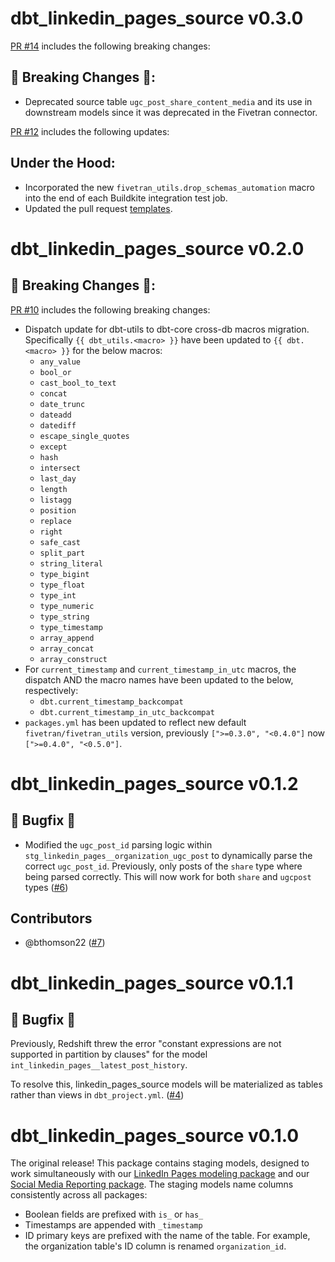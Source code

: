 # dbt_linkedin_pages_source v0.3.0
[PR #14](https://github.com/fivetran/dbt_linkedin_pages_source/pull/14) includes the following breaking changes:
## 🚨 Breaking Changes 🚨:
- Deprecated source table `ugc_post_share_content_media` and its use in downstream models since it was deprecated in the Fivetran connector. 

[PR #12](https://github.com/fivetran/dbt_linkedin_pages_source/pull/12) includes the following updates:
 ## Under the Hood:
- Incorporated the new `fivetran_utils.drop_schemas_automation` macro into the end of each Buildkite integration test job.
- Updated the pull request [templates](/.github).

# dbt_linkedin_pages_source v0.2.0
## 🚨 Breaking Changes 🚨:
[PR #10](https://github.com/fivetran/dbt_linkedin_pages_source/pull/10) includes the following breaking changes:
- Dispatch update for dbt-utils to dbt-core cross-db macros migration. Specifically `{{ dbt_utils.<macro> }}` have been updated to `{{ dbt.<macro> }}` for the below macros:
    - `any_value`
    - `bool_or`
    - `cast_bool_to_text`
    - `concat`
    - `date_trunc`
    - `dateadd`
    - `datediff`
    - `escape_single_quotes`
    - `except`
    - `hash`
    - `intersect`
    - `last_day`
    - `length`
    - `listagg`
    - `position`
    - `replace`
    - `right`
    - `safe_cast`
    - `split_part`
    - `string_literal`
    - `type_bigint`
    - `type_float`
    - `type_int`
    - `type_numeric`
    - `type_string`
    - `type_timestamp`
    - `array_append`
    - `array_concat`
    - `array_construct`
- For `current_timestamp` and `current_timestamp_in_utc` macros, the dispatch AND the macro names have been updated to the below, respectively:
    - `dbt.current_timestamp_backcompat`
    - `dbt.current_timestamp_in_utc_backcompat`
- `packages.yml` has been updated to reflect new default `fivetran/fivetran_utils` version, previously `[">=0.3.0", "<0.4.0"]` now `[">=0.4.0", "<0.5.0"]`.

# dbt_linkedin_pages_source v0.1.2
## 🐞 Bugfix 🐞
- Modified the `ugc_post_id` parsing logic within `stg_linkedin_pages__organization_ugc_post` to dynamically parse the correct `ugc_post_id`. Previously, only posts of the `share` type where being parsed correctly. This will now work for both `share` and `ugcpost` types ([#6](https://github.com/fivetran/dbt_linkedin_pages_source/issues/6))

## Contributors
- @bthomson22 ([#7](https://github.com/fivetran/dbt_linkedin_pages_source/pull/7)) 

# dbt_linkedin_pages_source v0.1.1
## 🐞 Bugfix 🐞
Previously, Redshift threw the error "constant expressions are not supported in partition by clauses" for the model `int_linkedin_pages__latest_post_history`. 

To resolve this, linkedin_pages_source models will be materialized as tables rather than views in `dbt_project.yml`. ([#4](https://github.com/fivetran/dbt_linkedin_pages_source/issues/4))

# dbt_linkedin_pages_source v0.1.0

The original release! This package contains staging models, designed to work simultaneously with our [LinkedIn Pages modeling package](https://github.com/fivetran/dbt_linkedin_pages) and our [Social Media Reporting package](https://github.com/fivetran/dbt_social_media_reporting). The staging models name columns consistently across all packages:
 * Boolean fields are prefixed with `is_` or `has_`
 * Timestamps are appended with `_timestamp`
 * ID primary keys are prefixed with the name of the table. For example, the organization table's ID column is renamed `organization_id`.